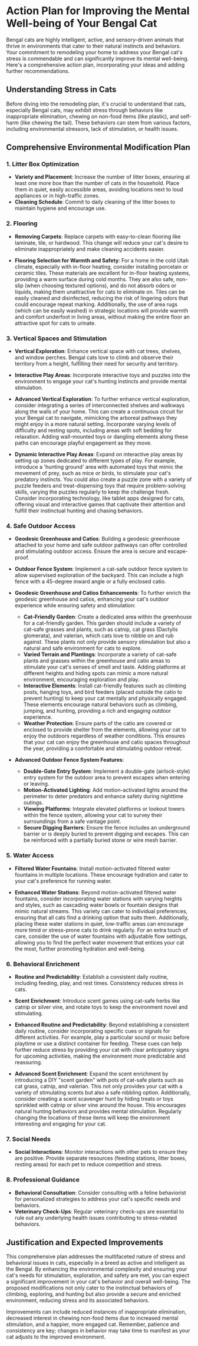 # Action Plan for Improving the Mental Well-being of Your Bengal Cat

Bengal cats are highly intelligent, active, and sensory-driven animals that thrive in environments that cater to their natural instincts and behaviors. Your commitment to remodeling your home to address your Bengal cat's stress is commendable and can significantly improve its mental well-being. Here's a comprehensive action plan, incorporating your ideas and adding further recommendations.

## Understanding Stress in Cats

Before diving into the remodeling plan, it's crucial to understand that cats, especially Bengal cats, may exhibit stress through behaviors like inappropriate elimination, chewing on non-food items (like plastic), and self-harm (like chewing the tail). These behaviors can stem from various factors, including environmental stressors, lack of stimulation, or health issues.

## Comprehensive Environmental Modification Plan

### 1. Litter Box Optimization

- **Variety and Placement**: Increase the number of litter boxes, ensuring at least one more box than the number of cats in the household. Place them in quiet, easily accessible areas, avoiding locations next to loud appliances or in high-traffic zones.
- **Cleaning Schedule**: Commit to daily cleaning of the litter boxes to maintain hygiene and encourage use.

### 2. Flooring

- **Removing Carpets**: Replace carpets with easy-to-clean flooring like laminate, tile, or hardwood. This change will reduce your cat's desire to eliminate inappropriately and make cleaning accidents easier.

- **Flooring Selection for Warmth and Safety**: For a home in the cold Utah climate, especially with in-floor heating, consider installing porcelain or ceramic tiles. These materials are excellent for in-floor heating systems, providing a warm surface during cold months. They are also safe, non-slip (when choosing textured options), and do not absorb odors or liquids, making them unattractive for cats to eliminate on. Tiles can be easily cleaned and disinfected, reducing the risk of lingering odors that could encourage repeat marking. Additionally, the use of area rugs (which can be easily washed) in strategic locations will provide warmth and comfort underfoot in living areas, without making the entire floor an attractive spot for cats to urinate.

### 3. Vertical Spaces and Stimulation

- **Vertical Exploration**: Enhance vertical space with cat trees, shelves, and window perches. Bengal cats love to climb and observe their territory from a height, fulfilling their need for security and territory.
- **Interactive Play Areas**: Incorporate interactive toys and puzzles into the environment to engage your cat's hunting instincts and provide mental stimulation.

- **Advanced Vertical Exploration**: To further enhance vertical exploration, consider integrating a series of interconnected shelves and walkways along the walls of your home. This can create a continuous circuit for your Bengal cat to navigate, mimicking the arboreal pathways they might enjoy in a more natural setting. Incorporate varying levels of difficulty and resting spots, including areas with soft bedding for relaxation. Adding wall-mounted toys or dangling elements along these paths can encourage playful engagement as they move.

- **Dynamic Interactive Play Areas**: Expand on interactive play areas by setting up zones dedicated to different types of play. For example, introduce a 'hunting ground' area with automated toys that mimic the movement of prey, such as mice or birds, to stimulate your cat's predatory instincts. You could also create a puzzle zone with a variety of puzzle feeders and treat-dispensing toys that require problem-solving skills, varying the puzzles regularly to keep the challenge fresh. Consider incorporating technology, like tablet apps designed for cats, offering visual and interactive games that captivate their attention and fulfill their instinctual hunting and chasing behaviors.


### 4. Safe Outdoor Access

- **Geodesic Greenhouse and Catios**: Building a geodesic greenhouse attached to your home and safe outdoor pathways can offer controlled and stimulating outdoor access. Ensure the area is secure and escape-proof.
- **Outdoor Fence System**: Implement a cat-safe outdoor fence system to allow supervised exploration of the backyard. This can include a high fence with a 45-degree inward angle or a fully enclosed catio.

- **Geodesic Greenhouse and Catios Enhancements**: To further enrich the geodesic greenhouse and catios, enhancing your cat's outdoor experience while ensuring safety and stimulation:
  - **Cat-Friendly Garden**: Create a dedicated area within the greenhouse for a cat-friendly garden. This garden should include a variety of cat-safe grasses and plants, such as catnip, cat grass (Dactylis glomerata), and valerian, which cats love to nibble on and rub against. These plants not only provide sensory stimulation but also a natural and safe environment for cats to explore.
  - **Varied Terrain and Plantings**: Incorporate a variety of cat-safe plants and grasses within the greenhouse and catio areas to stimulate your cat's senses of smell and taste. Adding platforms at different heights and hiding spots can mimic a more natural environment, encouraging exploration and play.
  - **Interactive Elements**: Install cat-friendly features such as climbing posts, hanging toys, and bird feeders (placed outside the catio to prevent hunting) to keep your cat mentally and physically engaged. These elements encourage natural behaviors such as climbing, jumping, and hunting, providing a rich and engaging outdoor experience.
  - **Weather Protection**: Ensure parts of the catio are covered or enclosed to provide shelter from the elements, allowing your cat to enjoy the outdoors regardless of weather conditions. This ensures that your cat can enjoy the greenhouse and catio spaces throughout the year, providing a comfortable and stimulating outdoor retreat.


- **Advanced Outdoor Fence System Features**:
  - **Double-Gate Entry System**: Implement a double-gate (airlock-style) entry system for the outdoor area to prevent escapes when entering or leaving.
  - **Motion-Activated Lighting**: Add motion-activated lights around the perimeter to deter predators and enhance safety during nighttime outings.
  - **Viewing Platforms**: Integrate elevated platforms or lookout towers within the fence system, allowing your cat to survey their surroundings from a safe vantage point.
  - **Secure Digging Barriers**: Ensure the fence includes an underground barrier or is deeply buried to prevent digging and escapes. This can be reinforced with a partially buried stone or wire mesh barrier.


### 5. Water Access

- **Filtered Water Fountains**: Install motion-activated filtered water fountains in multiple locations. These encourage hydration and cater to your cat's preference for running water.

- **Enhanced Water Stations**: Beyond motion-activated filtered water fountains, consider incorporating water stations with varying heights and styles, such as cascading water bowls or fountain designs that mimic natural streams. This variety can cater to individual preferences, ensuring that all cats find a drinking option that suits them. Additionally, placing these water stations in quiet, low-traffic areas can encourage more timid or stress-prone cats to drink regularly. For an extra touch of care, consider the use of water fountains with adjustable flow settings, allowing you to find the perfect water movement that entices your cat the most, further promoting hydration and well-being.


### 6. Behavioral Enrichment

- **Routine and Predictability**: Establish a consistent daily routine, including feeding, play, and rest times. Consistency reduces stress in cats.

- **Scent Enrichment**: Introduce scent games using cat-safe herbs like catnip or silver vine, and rotate toys to keep the environment novel and stimulating.

- **Enhanced Routine and Predictability**: Beyond establishing a consistent daily routine, consider incorporating specific cues or signals for different activities. For example, play a particular sound or music before playtime or use a distinct container for feeding. These cues can help further reduce stress by providing your cat with clear anticipatory signs for upcoming activities, making the environment more predictable and reassuring.

- **Advanced Scent Enrichment**: Expand the scent enrichment by introducing a DIY "scent garden" with pots of cat-safe plants such as cat grass, catnip, and valerian. This not only provides your cat with a variety of stimulating scents but also a safe nibbling option. Additionally, consider creating a scent scavenger hunt by hiding treats or toys sprinkled with catnip or silver vine around the house. This encourages natural hunting behaviors and provides mental stimulation. Regularly changing the locations of these items will keep the environment interesting and engaging for your cat.


### 7. Social Needs

- **Social Interactions**: Monitor interactions with other pets to ensure they are positive. Provide separate resources (feeding stations, litter boxes, resting areas) for each pet to reduce competition and stress.

### 8. Professional Guidance

- **Behavioral Consultation**: Consider consulting with a feline behaviorist for personalized strategies to address your cat's specific needs and behaviors.
- **Veterinary Check-Ups**: Regular veterinary check-ups are essential to rule out any underlying health issues contributing to stress-related behaviors.



## Justification and Expected Improvements

This comprehensive plan addresses the multifaceted nature of stress and behavioral issues in cats, especially in a breed as active and intelligent as the Bengal. By enhancing the environmental complexity and ensuring your cat's needs for stimulation, exploration, and safety are met, you can expect a significant improvement in your cat's behavior and overall well-being. The proposed modifications not only cater to the instinctual behaviors of climbing, exploring, and hunting but also provide a secure and enriched environment, reducing stress and its associated behaviors.

Improvements can include reduced instances of inappropriate elimination, decreased interest in chewing non-food items due to increased mental stimulation, and a happier, more engaged cat. Remember, patience and consistency are key; changes in behavior may take time to manifest as your cat adjusts to the improved environment.
